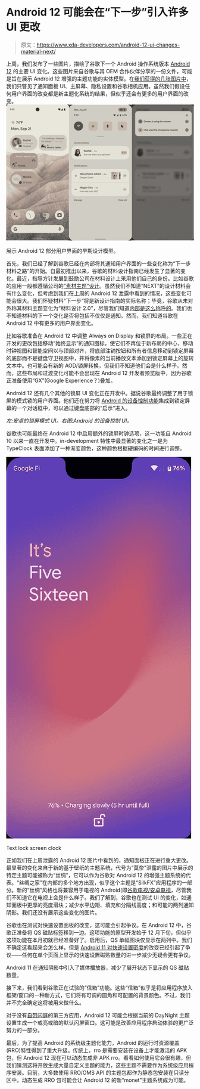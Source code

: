 # Android 12 可能会在“下一步”引入许多 UI 更改

> 原文：<https://www.xda-developers.com/android-12-ui-changes-material-next/>

上周，我们发布了一些图片，描绘了谷歌下一个 Android 操作系统版本 [Android 12](https://www.xda-developers.com/android-12/) 的主要 UI 变化。这些图片来自谷歌与其 OEM 合作伙伴分享的一份文件，可能是旨在展示 Android 12 增强的主题功能的实体模型。在[我们获得的几张图片中](https://www.xda-developers.com/android-12-first-look-screenshots/)，我们只瞥见了通知面板 UI、主屏幕、隐私设置和谷歌相机应用。虽然我们假设任何用户界面的改变都是新主题化系统的结果，但似乎还会有更多的用户界面的改变。![Android 12?](img/a77e18df8cef0b6eed52c265b7ff06b8.png)

展示 Android 12 部分用户界面的早期设计模型。

首先，我们已经了解到谷歌已经在内部将其通知用户界面的一些变化称为“下一步材料之路”的开始。自最初推出以来，谷歌的材料设计指南已经发生了显著的变化。最近，指导方针发展到鼓励公司在材料设计上采用他们自己的身份。比如谷歌的应用一般都遵循公司的[“素材主题”设计](https://www.xda-developers.com/material-design-revamp-material-theming-tool/)。虽然我们不知道“NEXT”的设计材料会有什么变化，但考虑到我们在上周的 Android 12 泄露中看到的情况，这些变化可能会很大。我们怀疑材料“下一步”将是新设计指南的实际名称；毕竟，谷歌从未对外称其材料主题变化为“材料设计 2.0”，尽管我们知道[内部是这么称呼的](https://www.xda-developers.com/chromium-gerrit-material-design-2-colors/)。我们也不知道材料的下一个变化是否将包括不仅仅是通知。然而，我们知道谷歌在 Android 12 中有更多的用户界面变化。

比如谷歌准备在 Android 12 中调整 Always on Display 和锁屏的布局。一些正在开发的更改包括移动“始终显示”的通知图标，使它们不再位于新布局的中心，移动时钟视图和智能空间以与顶部对齐，将底部注销按钮和所有者信息移动到锁定屏幕的底部而不是键盘守卫视图中，并将像素的当前播放文本添加到锁定屏幕上的旋转文本中。也可能会有新的 AOD/锁屏转换，但我们不知道他们会是什么样子。然而，这些布局和过渡变化可能不会出现在 Android 12 开发者预览版中，因为谷歌正准备使用“GX”(Google Experience？)叠加。

Android 12 还有几个其他的锁屏 UI 变化正在开发中。据说谷歌最终调整了用于锁屏的模式锁的用户界面。他们还在努力将 [Android 的设备控制功能](https://www.xda-developers.com/android-11-power-menu-device-controls-smart-home-dream/)集成到锁定屏幕的一个对话框中，可以通过键盘底部的“启示”进入。

*左:安卓的锁屏模式 UI。右图:Android 的设备控制 UI。*

谷歌也可能最终在 Android 12 中启用额外的锁屏时钟选项，这一功能自 Android 10 以来一直在开发中。in-development 特性中最显著的变化之一是为 TypeClock 表面添加了一种渐变颜色，这种颜色根据硬编码的时间进行调整。

 <picture>![](img/56d87227cbc20f54bb26673021ff67e6.png)</picture> 

Text lock screen clock

正如我们在上周泄露的 Android 12 图片中看到的，通知面板正在进行重大更改。最显著的变化来自于新的基于壁纸的主题系统，代号为“莫奈”泄露的图片中展示的特定主题可能被称为“丝绸”，它可以作为谷歌对 Android 12 的增强主题系统的代表。“丝绸之家”在内部的多个地方出现，似乎这个主题是“SilkFX”应用程序的一部分。新的“丝绸”风格也将兼容用于电视的 Android(即[谷歌电视/安卓电视](https://www.xda-developers.com/new-google-tv-interface-replace-android-tv-ui/)，尽管我们不知道它在电视上会是什么样子。我们了解到，谷歌也在测试 UI 的变化，如通知面板中更厚的亮度滑块；减少水平边距、填充和分隔线高度；和可能的两列通知阴影。我们还没有展示这些变化的图片。

谷歌也在测试对快速设置面板的改变，这可能会引起争议。在 Android 12 中，谷歌正准备将 QS 磁贴标签移到一边。这项功能的原型开发始于 12 月下旬，但似乎这项功能在本月初就已经准备好了。启用后，QS 单幅图块仅显示在两列中。我们不确定这看起来会怎么样，但是 [Android 11 对快速设置密度](https://www.xda-developers.com/android-11-media-controls/)的改变已经引起了争议——任何在单个页面上显示的快速设置磁贴数量的进一步减少无疑会更有争议。

Android 11 在通知阴影中引入了媒体播放器，减少了展开状态下显示的 QS 磁贴数量。

接下来，我们看到谷歌正在试验的“信箱”功能。这些“信箱”似乎是将应用程序放入框架/窗口的一种新方式，它们将有可调的圆角和可配置的背景颜色。不过，我们并不完全确定这将被用来做什么。

对于没有[自带闪屏](https://www.xda-developers.com/android-oreo-splash-screen-api/)的第三方应用，Android 12 可能会根据当前的 DayNight 主题设置生成一个或亮或暗的默认闪屏窗口。这可能是改善应用程序启动体验的更广泛努力的一部分。

最后，为了提高 Android 的系统级主题化能力，Android 的运行时资源覆盖(RRO)特性得到了重大升级。传统上，rro 是需要安装在设备上才能激活的 APK 包，但 Android 12 现在可以动态生成非 APK rro。看看如何使用它会很有趣，但我们猜测这将开放生成大量自定义主题的能力，这些主题不需要作为系统级应用程序安装。目前，大多数使用 RRO/OMS API 的主题包都作为静态包安装在只读分区中。动态生成 RRO 包可能会让 Android 12 的新“monet”主题系统成为可能。